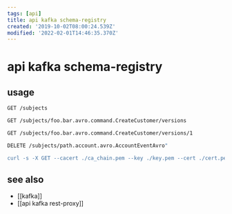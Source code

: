 ```yaml
---
tags: [api]
title: api kafka schema-registry
created: '2019-10-02T08:00:24.539Z'
modified: '2022-02-01T14:46:35.370Z'
---
```


# api kafka schema-registry

## usage

```sh
GET /subjects

GET /subjects/foo.bar.avro.command.CreateCustomer/versions

GET /subjects/foo.bar.avro.command.CreateCustomer/versions/1

DELETE /subjects/path.account.avro.AccountEventAvro"

curl -s -X GET --cacert ./ca_chain.pem --key ./key.pem --cert ./cert.pem 
```

## see also

- [[kafka]]
- [[api kafka rest-proxy]]
